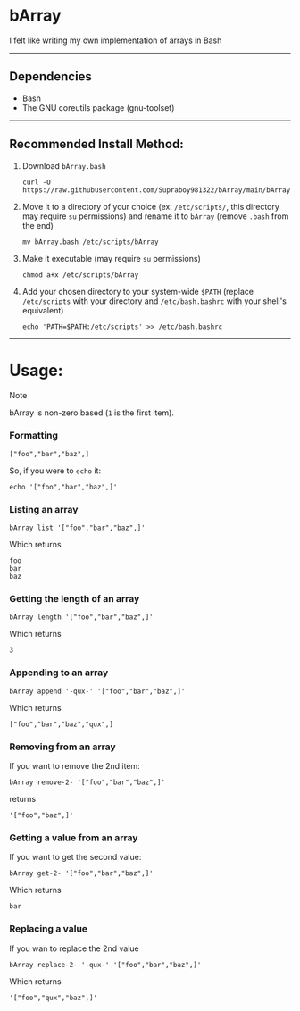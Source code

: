 # bArray

I felt like writing my own implementation of arrays in Bash

---

## Dependencies
- Bash
- The GNU coreutils package (gnu-toolset)

---

## Recommended Install Method:

1) Download `bArray.bash`
   ```shell
   curl -O https://raw.githubusercontent.com/Supraboy981322/bArray/main/bArray.bash
   ```

2) Move it to a directory of your choice (ex: `/etc/scripts/`, this directory may require `su` permissions) and rename it to `bArray` (remove `.bash` from the end)
   ```shell
   mv bArray.bash /etc/scripts/bArray
   ```

3) Make it executable (may require `su` permissions)
   ```shell
   chmod a+x /etc/scripts/bArray
   ```

3) Add your chosen directory to your system-wide `$PATH` (replace `/etc/scripts` with your directory and `/etc/bash.bashrc` with your shell's equivalent)
   ```shell
   echo 'PATH=$PATH:/etc/scripts' >> /etc/bash.bashrc
   ```

---

# Usage:

> [!NOTE]
> bArray is non-zero based (`1` is the first item).

### Formatting
  ```
  ["foo","bar","baz",]
  ```
  So, if you were to `echo` it:
  ```shell
  echo '["foo","bar","baz",]'
  ```

### Listing an array

  ```shell
  bArray list '["foo","bar","baz",]'
  ```
  Which returns
  ```
  foo
  bar
  baz
  ```

### Getting the length of an array

  ```shell
  bArray length '["foo","bar","baz",]'
  ```
  Which returns
  ```
  3
  ```

### Appending to an array

  ```shell
  bArray append '-qux-' '["foo","bar","baz",]'
  ```
  Which returns
  ```
  ["foo","bar","baz","qux",]
  ```

### Removing from an array

  If you want to remove the 2nd item:
  ```shell
  bArray remove-2- '["foo","bar","baz",]'
  ```
  returns
  ```
  '["foo","baz",]'
  ```

### Getting a value from an array

  If you want to get the second value:
  ```shell
  bArray get-2- '["foo","bar","baz",]'
  ```
  Which returns
  ```
  bar
  ```

### Replacing a value

  If you wan to replace the 2nd value
  ```shell
  bArray replace-2- '-qux-' '["foo","bar","baz",]'
  ```
  Which returns
  ```
  '["foo","qux","baz",]'
  ```
